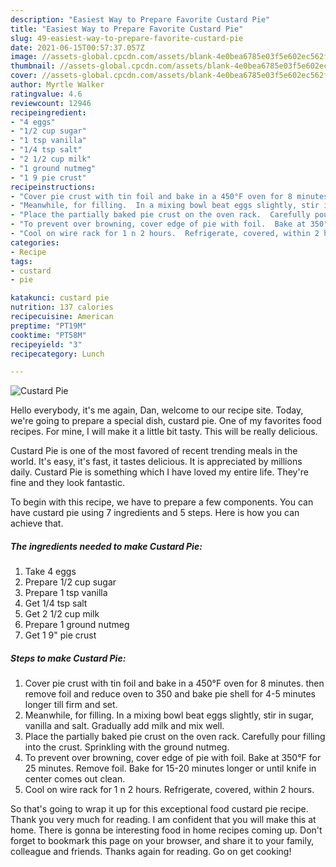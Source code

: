 ```yaml
---
description: "Easiest Way to Prepare Favorite Custard Pie"
title: "Easiest Way to Prepare Favorite Custard Pie"
slug: 49-easiest-way-to-prepare-favorite-custard-pie
date: 2021-06-15T00:57:37.057Z
image: //assets-global.cpcdn.com/assets/blank-4e0bea6785e03f5e602ec562f230caae08da540cada707380b4fe1bbebba43da.png
thumbnail: //assets-global.cpcdn.com/assets/blank-4e0bea6785e03f5e602ec562f230caae08da540cada707380b4fe1bbebba43da.png
cover: //assets-global.cpcdn.com/assets/blank-4e0bea6785e03f5e602ec562f230caae08da540cada707380b4fe1bbebba43da.png
author: Myrtle Walker
ratingvalue: 4.6
reviewcount: 12946
recipeingredient:
- "4 eggs"
- "1/2 cup sugar"
- "1 tsp vanilla"
- "1/4 tsp salt"
- "2 1/2 cup milk"
- "1 ground nutmeg"
- "1 9 pie crust"
recipeinstructions:
- "Cover pie crust with tin foil and bake in a 450°F oven for 8 minutes. then remove foil and reduce oven to 350 and bake pie shell for 4-5 minutes longer till firm and set."
- "Meanwhile, for filling.  In a mixing bowl beat eggs slightly, stir in sugar, vanilla and salt. Gradually add milk and mix well."
- "Place the partially baked pie crust on the oven rack.  Carefully pour filling into the crust. Sprinkling with the ground nutmeg."
- "To prevent over browning, cover edge of pie with foil.  Bake at 350°F for 25 minutes.  Remove foil.  Bake for 15-20 minutes longer or until knife in center comes out clean."
- "Cool on wire rack for 1 n 2 hours.  Refrigerate, covered, within 2 hours."
categories:
- Recipe
tags:
- custard
- pie

katakunci: custard pie 
nutrition: 137 calories
recipecuisine: American
preptime: "PT19M"
cooktime: "PT58M"
recipeyield: "3"
recipecategory: Lunch

---
```



![Custard Pie](//assets-global.cpcdn.com/assets/blank-4e0bea6785e03f5e602ec562f230caae08da540cada707380b4fe1bbebba43da.png)

Hello everybody, it's me again, Dan, welcome to our recipe site. Today, we're going to prepare a special dish, custard pie. One of my favorites food recipes. For mine, I will make it a little bit tasty. This will be really delicious.

Custard Pie is one of the most favored of recent trending meals in the world. It's easy, it's fast, it tastes delicious. It is appreciated by millions daily. Custard Pie is something which I have loved my entire life. They're fine and they look fantastic.




To begin with this recipe, we have to prepare a few components. You can have custard pie using 7 ingredients and 5 steps. Here is how you can achieve that.

<!--inarticleads1-->

##### The ingredients needed to make Custard Pie:

1. Take 4 eggs
1. Prepare 1/2 cup sugar
1. Prepare 1 tsp vanilla
1. Get 1/4 tsp salt
1. Get 2 1/2 cup milk
1. Prepare 1 ground nutmeg
1. Get 1 9&#34; pie crust




<!--inarticleads2-->

##### Steps to make Custard Pie:

1. Cover pie crust with tin foil and bake in a 450°F oven for 8 minutes. then remove foil and reduce oven to 350 and bake pie shell for 4-5 minutes longer till firm and set.
1. Meanwhile, for filling.  In a mixing bowl beat eggs slightly, stir in sugar, vanilla and salt. Gradually add milk and mix well.
1. Place the partially baked pie crust on the oven rack.  Carefully pour filling into the crust. Sprinkling with the ground nutmeg.
1. To prevent over browning, cover edge of pie with foil.  Bake at 350°F for 25 minutes.  Remove foil.  Bake for 15-20 minutes longer or until knife in center comes out clean.
1. Cool on wire rack for 1 n 2 hours.  Refrigerate, covered, within 2 hours.




So that's going to wrap it up for this exceptional food custard pie recipe. Thank you very much for reading. I am confident that you will make this at home. There is gonna be interesting food in home recipes coming up. Don't forget to bookmark this page on your browser, and share it to your family, colleague and friends. Thanks again for reading. Go on get cooking!
